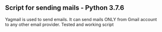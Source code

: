 Script for sending mails - Python 3.7.6
-----------------------------------------

Yagmail is used to send emails.
It can send mails ONLY from Gmail account to any other email provider.
Tested and working script

